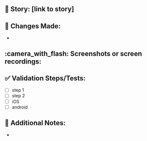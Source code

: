 ## :card_index: Story: [link to story]
<!-- What does this MR do and why? -->

## :pencil: Changes Made:
<!-- Are there any breaking changes for this story? -->
- 

## :camera_with_flash: Screenshots or screen recordings:
<!-- Attach before and after screenshots or video -->

## :white_check_mark: Validation Steps/Tests:
<!-- List the steps required to validate the changes -->
 - [ ] step 1
 - [ ] step 2
 - [ ] iOS
 - [ ] android

## :notebook: Additional Notes:
- 

